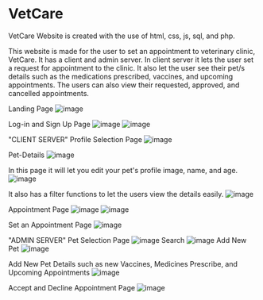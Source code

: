 # VetCare
VetCare Website is created with the use of html, css, js, sql, and php.

This website is made for the user to set an appointment to veterinary clinic, VetCare. It has a client and admin server. In client server it lets the user set a request for appointment to the clinic. It also let the user see their pet/s details such as the medications prescribed, vaccines, and upcoming appointments. The users can also view their requested, approved, and cancelled appointments.


Landing Page
![image](https://github.com/Jaexielle/VetCare/assets/108937398/8d0319a5-72b0-4efd-863f-62772729d80a)

Log-in and Sign Up Page
![image](https://github.com/Jaexielle/VetCare/assets/108937398/b59d400a-4320-4df0-b216-7116e9dfcab4)
![image](https://github.com/Jaexielle/VetCare/assets/108937398/74d0cecf-8ded-4d49-a2fb-7418b4a8b1e7)

"CLIENT SERVER"
Profile Selection Page
![image](https://github.com/Jaexielle/VetCare/assets/108937398/954b7fda-e904-4cc9-8333-e92402e17f11)

Pet-Details
![image](https://github.com/Jaexielle/VetCare/assets/108937398/ebd67a7f-7745-4f81-8e29-de27f4ba5f06)

In this page it will let you edit your pet's profile image, name, and age.
![image](https://github.com/Jaexielle/VetCare/assets/108937398/adde8b55-2185-46a0-84bf-c10be3191bf7)

It also has a filter functions to let the users view the details easily.
![image](https://github.com/Jaexielle/VetCare/assets/108937398/db56800c-c6ce-4c98-a1d5-c5057675e2e2)

Appointment Page
![image](https://github.com/Jaexielle/VetCare/assets/108937398/15b81fb9-f1b7-4207-adad-e6df4477643e)
![image](https://github.com/Jaexielle/VetCare/assets/108937398/fc5b234b-0e9d-49b1-b9de-d2ac62ac22e2)

Set an Appointment Page
![image](https://github.com/Jaexielle/VetCare/assets/108937398/fe542e85-12b4-426e-9870-68f5e749688b)


"ADMIN SERVER"
Pet Selection Page
![image](https://github.com/Jaexielle/VetCare/assets/108937398/50cb0ba7-00fa-417b-8afa-f67d6392e29f)
Search
![image](https://github.com/Jaexielle/VetCare/assets/108937398/3861e85b-a43a-443b-ba4f-19d7103be036)
Add New Pet
![image](https://github.com/Jaexielle/VetCare/assets/108937398/cf98655b-03ff-4c23-b2a3-43ed6b5635bc)

Add New Pet Details such as new Vaccines, Medicines Prescribe, and Upcoming Appointments
![image](https://github.com/Jaexielle/VetCare/assets/108937398/1c90fd8a-ae70-4a71-b098-e2e4c95ab857)

Accept and Decline Appointment Page
![image](https://github.com/Jaexielle/VetCare/assets/108937398/b78a9e9a-5b11-489c-a377-c7d0ebf8b774)

